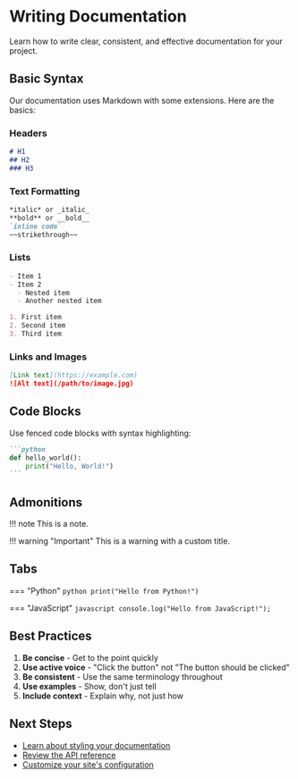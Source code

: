 # Writing Documentation

Learn how to write clear, consistent, and effective documentation for your project.

## Basic Syntax

Our documentation uses Markdown with some extensions. Here are the basics:

### Headers

```markdown
# H1
## H2
### H3
```

### Text Formatting

```markdown
*italic* or _italic_
**bold** or __bold__
`inline code`
~~strikethrough~~
```

### Lists

```markdown
- Item 1
- Item 2
  - Nested item
  - Another nested item

1. First item
2. Second item
3. Third item
```

### Links and Images

```markdown
[Link text](https://example.com)
![Alt text](/path/to/image.jpg)
```

## Code Blocks

Use fenced code blocks with syntax highlighting:

````markdown
```python
def hello_world():
    print("Hello, World!")
```
````

## Admonitions

!!! note
    This is a note.

!!! warning "Important"
    This is a warning with a custom title.

## Tabs

=== "Python"
    ```python
    print("Hello from Python!")
    ```

=== "JavaScript"
    ```javascript
    console.log("Hello from JavaScript!");
    ```

## Best Practices

1. **Be concise** - Get to the point quickly
2. **Use active voice** - "Click the button" not "The button should be clicked"
3. **Be consistent** - Use the same terminology throughout
4. **Use examples** - Show, don't just tell
5. **Include context** - Explain why, not just how

## Next Steps

- [Learn about styling your documentation](styling.md)
- [Review the API reference](../reference/commands.md)
- [Customize your site's configuration](../getting-started/configuration.md)
